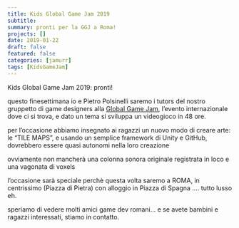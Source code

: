 ```yaml
---
title: Kids Global Game Jam 2019
subtitle: 
summary: pronti per la GGJ a Roma!
projects: []
date: 2019-01-22
draft: false
featured: false
categories: [jamurr]
tags: [KidsGameJam]
---
```


Kids Global Game Jam 2019: pronti!

questo finesettimana io e Pietro Polsinelli saremo i tutors del nostro gruppetto di game designers alla [Global Game Jam](https://www.facebook.com/GlobalGameJam/), l’evento internazionale dove ci si trova, e dato un tema si sviluppa un videogioco in 48 ore.

per l’occasione abbiamo insegnato ai ragazzi un nuovo modo di creare arte: le “TILE MAPS”, e usando un semplice framework di Unity e GitHub, dovrebbero essere quasi autonomi nella loro creazione

ovviamente non mancherà una colonna sonora originale registrata in loco e una vagonata di voxels

l’occasione sarà speciale perchè questa volta saremo a ROMA, in centrissimo (Piazza di Pietra) con alloggio in Piazza di Spagna …. tutto lusso eh.

speriamo di vedere molti amici game dev romani… e se avete bambini e ragazzi interessati, stiamo in contatto.
